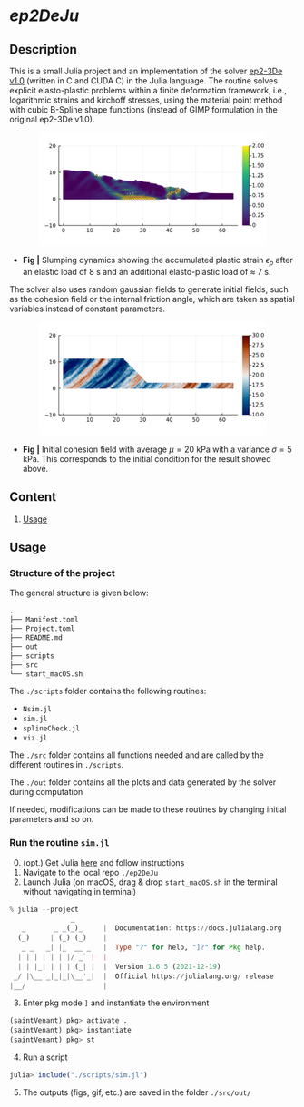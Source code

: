# ***ep2DeJu*** #
## **Description** 
This is a small Julia project and an implementation of the solver [ep2-3De v1.0](https://github.com/ewyser/ep2-3De) (written in C and CUDA C) in the Julia language. The routine solves explicit elasto-plastic problems within a finite deformation framework, i.e., logarithmic strains and kirchoff stresses, using the material point method with cubic B-Spline shape functions (instead of GIMP formulation in the original ep2-3De v1.0).

<p align="center">
  <img src="scripts/saved/6_plot.png" width="400"/>
</p>

* **Fig |** Slumping dynamics showing the accumulated plastic strain $\epsilon_p$ after an elastic load of 8 s and an additional elasto-plastic load of $\approx$ 7 s. 

The solver also uses random gaussian fields to generate initial fields, such as the cohesion field or the internal friction angle, which are taken as spatial variables instead of constant parameters. 

<p align="center">
  <img src="scripts/saved/6_coh0.png" width="400"/>
</p>

* **Fig |** Initial cohesion field with average $\mu=20$ kPa with a variance $\sigma=5$ kPa. This corresponds to the initial condition for the result showed above. 

## **Content**
1. [Usage](#id-section2)
<div id='id-section2'/> 

## **Usage**

### Structure of the project
The general structure is given below:
```terminal
.
├── Manifest.toml
├── Project.toml
├── README.md
├── out
├── scripts
├── src
└── start_macOS.sh
```

The ```./scripts``` folder contains the following routines:
-  ```Nsim.jl``` 
-  ```sim.jl``` 
-  ```splineCheck.jl```
-  ```viz.jl```  

The ```./src``` folder contains all functions needed and are called by the different routines in ```./scripts```.

The ```./out``` folder contains all the plots and data generated by the solver during computation

If needed, modifications can be made to these routines by changing initial parameters and so on. 

### Run the routine ```sim.jl``` 

0. (opt.) Get Julia [here](https://julialang.org/downloads/) and follow instructions
1. Navigate to the local repo ``` ./ep2DeJu ``` 
2. Launch Julia (on macOS, drag & drop ```start_macOS.sh``` in the terminal without navigating in terminal)
```julia
% julia --project  
               _
   _       _ _(_)_     |  Documentation: https://docs.julialang.org
  (_)     | (_) (_)    |
   _ _   _| |_  __ _   |  Type "?" for help, "]?" for Pkg help.
  | | | | | | |/ _` |  |
  | | |_| | | | (_| |  |  Version 1.6.5 (2021-12-19)
 _/ |\__'_|_|_|\__'_|  |  Official https://julialang.org/ release
|__/                   |

```

3. Enter pkg mode ``` ] ``` and instantiate the environment
```julia
(saintVenant) pkg> activate .
(saintVenant) pkg> instantiate 
(saintVenant) pkg> st
```
4. Run a script
```julia
julia> include("./scripts/sim.jl")
```

5. The outputs (figs, gif, etc.) are saved in the folder ``` ./src/out/ ```